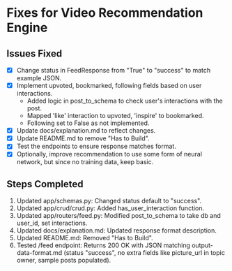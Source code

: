 # Fixes for Video Recommendation Engine

## Issues Fixed
- [x] Change status in FeedResponse from "True" to "success" to match example JSON.
- [x] Implement upvoted, bookmarked, following fields based on user interactions.
  - Added logic in post_to_schema to check user's interactions with the post.
  - Mapped 'like' interaction to upvoted, 'inspire' to bookmarked.
  - Following set to False as not implemented.
- [x] Update docs/explanation.md to reflect changes.
- [x] Update README.md to remove "Has to Build".
- [x] Test the endpoints to ensure response matches format.
- [x] Optionally, improve recommendation to use some form of neural network, but since no training data, keep basic.

## Steps Completed
1. Updated app/schemas.py: Changed status default to "success".
2. Updated app/crud/crud.py: Added has_user_interaction function.
3. Updated app/routers/feed.py: Modified post_to_schema to take db and user_id, set interactions.
4. Updated docs/explanation.md: Updated response format description.
5. Updated README.md: Removed "Has to Build".
6. Tested /feed endpoint: Returns 200 OK with JSON matching output-data-format.md (status "success", no extra fields like picture_url in topic owner, sample posts populated).
